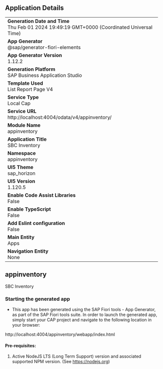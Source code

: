 ## Application Details
|               |
| ------------- |
|**Generation Date and Time**<br>Thu Feb 01 2024 19:49:19 GMT+0000 (Coordinated Universal Time)|
|**App Generator**<br>@sap/generator-fiori-elements|
|**App Generator Version**<br>1.12.2|
|**Generation Platform**<br>SAP Business Application Studio|
|**Template Used**<br>List Report Page V4|
|**Service Type**<br>Local Cap|
|**Service URL**<br>http://localhost:4004/odata/v4/appinventory/
|**Module Name**<br>appinventory|
|**Application Title**<br>SBC Inventory|
|**Namespace**<br>appinventory|
|**UI5 Theme**<br>sap_horizon|
|**UI5 Version**<br>1.120.5|
|**Enable Code Assist Libraries**<br>False|
|**Enable TypeScript**<br>False|
|**Add Eslint configuration**<br>False|
|**Main Entity**<br>Apps|
|**Navigation Entity**<br>None|

## appinventory

SBC Inventory

### Starting the generated app

-   This app has been generated using the SAP Fiori tools - App Generator, as part of the SAP Fiori tools suite.  In order to launch the generated app, simply start your CAP project and navigate to the following location in your browser:

http://localhost:4004/appinventory/webapp/index.html

#### Pre-requisites:

1. Active NodeJS LTS (Long Term Support) version and associated supported NPM version.  (See https://nodejs.org)



